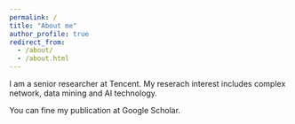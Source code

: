 ```yaml
---
permalink: /
title: "About me"
author_profile: true
redirect_from: 
  - /about/
  - /about.html
---
```


I am a senior researcher at Tencent. My reserach interest includes complex network, data mining and AI technology.

You can fine my publication at Google Scholar.
